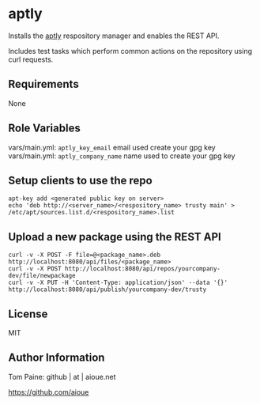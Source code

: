 aptly
=====

Installs the [aptly](http://www.aptly.info/) respository manager and enables the REST API.

Includes test tasks which perform common actions on the repository using curl requests.

Requirements
------------

None

Role Variables
--------------

vars/main.yml: `aptly_key_email` email used create your gpg key
vars/main.yml: `aptly_company_name` name used to create your gpg key

Setup clients to use the repo
--------------------

```shell
apt-key add <generated public key on server>
echo 'deb http://<server_name>/<respository_name> trusty main' > /etc/apt/sources.list.d/<respository_name>.list
```

Upload a new package using the REST API
--------------------------------------------

```shell
curl -v -X POST -F file=@<package_name>.deb http://localhost:8080/api/files/<package_name>
curl -v -X POST http://localhost:8080/api/repos/yourcompany-dev/file/newpackage
curl -v -X PUT -H 'Content-Type: application/json' --data '{}' http://localhost:8080/api/publish/yourcompany-dev/trusty
```

License
-------

MIT

Author Information
------------------

Tom Paine: github | at | aioue.net

https://github.com/aioue
